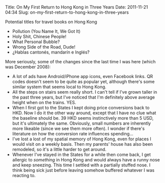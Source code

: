 Title: On My First Return to Hong Kong in Three Years
Date: 2011-11-21 04:34
Slug: on-my-first-return-to-hong-kong-in-three-years

Potential titles for travel books on Hong Kong

-   Pollution (You Name It, We Got It)
-   Holy Shit, Chinese People!
-   What Personal Bubble?
-   Wrong Side of the Road, Dude!
-   <span id="result_box" class="short_text" lang="es"><span
    class="hps">¿Hablas cantonés, mandarín</span> <span class="hps">e
    Inglés</span><span></span><span
    class="hps"></span><span>?</span></span>

More seriously, some of the changes since the last time I was here
(which was December 2008):

-   A lot of ads have Android/iPhone app icons, even Facebook links. QR
    codes doesn't seem to be quite as popular yet, although there's some
    similar system that seems local to Hong Kong.
-   All the steps on stairs seem really short. I can't tell if I've
    grown taller in the past three years, but I've noticed that I'm
    definitely above average height when on the trains. YES.
-   When I first got to the States I kept doing price conversions back
    to HKD. Now I do it the other way around, except that I have no clue
    what the baseline should be. 39 HKD seems instinctively more than 5
    USD, but it's ultimately the same. Obviously, small numbers are
    inherently more likeable (since we see them more often). I wonder if
    there's literature on how the conversion rate influences spending...
-   I've lost a lost of my spatial memory of Hong Kong, even for places
    I would visit on a weekly basis. Then my parents' house has also
    been remodeled, so it's a little harder to get around.
-   Whenever I've stayed in the States for a while then come back, I get
    allergic to *something* in Hong Kong and would always have a runny
    nose and keep sneezing. This time I settled with a partially stuffed
    nose. I think being sick just before leaving somehow buffered
    whatever I was reacting to.

